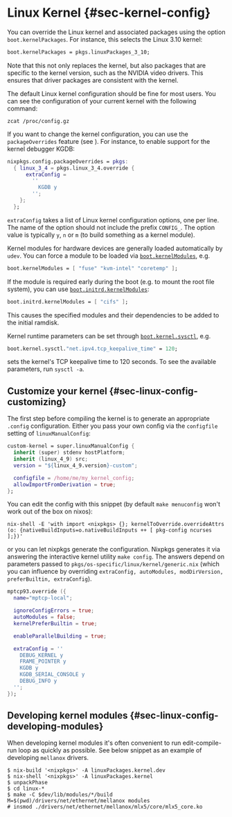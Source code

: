 # Linux Kernel {#sec-kernel-config}

You can override the Linux kernel and associated packages using the
option `boot.kernelPackages`. For instance, this selects the Linux 3.10
kernel:

```nix
boot.kernelPackages = pkgs.linuxPackages_3_10;
```

Note that this not only replaces the kernel, but also packages that are
specific to the kernel version, such as the NVIDIA video drivers. This
ensures that driver packages are consistent with the kernel.

The default Linux kernel configuration should be fine for most users.
You can see the configuration of your current kernel with the following
command:

```ShellSession
zcat /proc/config.gz
```

If you want to change the kernel configuration, you can use the
`packageOverrides` feature (see [](#sec-customising-packages)). For
instance, to enable support for the kernel debugger KGDB:

```nix
nixpkgs.config.packageOverrides = pkgs:
  { linux_3_4 = pkgs.linux_3_4.override {
      extraConfig =
        ''
          KGDB y
        '';
    };
  };
```

`extraConfig` takes a list of Linux kernel configuration options, one
per line. The name of the option should not include the prefix
`CONFIG_`. The option value is typically `y`, `n` or `m` (to build
something as a kernel module).

Kernel modules for hardware devices are generally loaded automatically
by `udev`. You can force a module to be loaded via
[`boot.kernelModules`](options.html#opt-boot.kernelModules), e.g.

```nix
boot.kernelModules = [ "fuse" "kvm-intel" "coretemp" ];
```

If the module is required early during the boot (e.g. to mount the root
file system), you can use [`boot.initrd.kernelModules`](options.html#opt-boot.initrd.kernelModules):

```nix
boot.initrd.kernelModules = [ "cifs" ];
```

This causes the specified modules and their dependencies to be added to
the initial ramdisk.

Kernel runtime parameters can be set through
[`boot.kernel.sysctl`](options.html#opt-boot.kernel.sysctl), e.g.

```nix
boot.kernel.sysctl."net.ipv4.tcp_keepalive_time" = 120;
```

sets the kernel's TCP keepalive time to 120 seconds. To see the
available parameters, run `sysctl -a`.

## Customize your kernel {#sec-linux-config-customizing}

The first step before compiling the kernel is to generate an appropriate
`.config` configuration. Either you pass your own config via the
`configfile` setting of `linuxManualConfig`:

```nix
custom-kernel = super.linuxManualConfig {
  inherit (super) stdenv hostPlatform;
  inherit (linux_4_9) src;
  version = "${linux_4_9.version}-custom";

  configfile = /home/me/my_kernel_config;
  allowImportFromDerivation = true;
};
```

You can edit the config with this snippet (by default `make
   menuconfig` won\'t work out of the box on nixos):

```ShellSession
nix-shell -E 'with import <nixpkgs> {}; kernelToOverride.overrideAttrs (o: {nativeBuildInputs=o.nativeBuildInputs ++ [ pkg-config ncurses ];})'
```

or you can let nixpkgs generate the configuration. Nixpkgs generates it
via answering the interactive kernel utility `make config`. The answers
depend on parameters passed to
`pkgs/os-specific/linux/kernel/generic.nix` (which you can influence by
overriding `extraConfig, autoModules,
   modDirVersion, preferBuiltin, extraConfig`).

```nix
mptcp93.override ({
  name="mptcp-local";

  ignoreConfigErrors = true;
  autoModules = false;
  kernelPreferBuiltin = true;

  enableParallelBuilding = true;

  extraConfig = ''
    DEBUG_KERNEL y
    FRAME_POINTER y
    KGDB y
    KGDB_SERIAL_CONSOLE y
    DEBUG_INFO y
  '';
});
```

## Developing kernel modules {#sec-linux-config-developing-modules}

When developing kernel modules it\'s often convenient to run
edit-compile-run loop as quickly as possible. See below snippet as an
example of developing `mellanox` drivers.

```ShellSession
$ nix-build '<nixpkgs>' -A linuxPackages.kernel.dev
$ nix-shell '<nixpkgs>' -A linuxPackages.kernel
$ unpackPhase
$ cd linux-*
$ make -C $dev/lib/modules/*/build M=$(pwd)/drivers/net/ethernet/mellanox modules
# insmod ./drivers/net/ethernet/mellanox/mlx5/core/mlx5_core.ko
```
